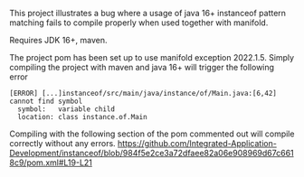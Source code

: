 This project illustrates a bug where a usage of java 16+ instanceof pattern matching fails to compile properly when used together with manifold.

Requires JDK 16+, maven.

The project pom has been set up to use manifold exception 2022.1.5. Simply compiling the project with maven and java 16+ will trigger the following error
```
[ERROR] [...]instanceof/src/main/java/instance/of/Main.java:[6,42] cannot find symbol
  symbol:   variable child
  location: class instance.of.Main
```

Compiling with the following section of the pom commented out will compile correctly without any errors.
https://github.com/Integrated-Application-Development/instanceof/blob/984f5e2ce3a72dfaee82a06e908969d67c6618c9/pom.xml#L19-L21

